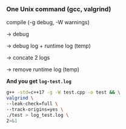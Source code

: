 ### One Unix command (gcc, valgrind)

compile (-g debug, -W warnings)

-> debug

-> debug log + runtime log (temp)

-> concate 2 logs

-> remove runtime log (temp)

__And you get `log-test.log`__

```bash
g++ -std=c++17 -g -W test.cpp -o test && \
valgrind \
--leak-check=full \
--track-origins=yes \
./test > log_test.log \
2>&1
```
